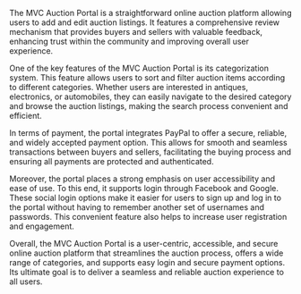 The MVC Auction Portal is a straightforward online auction platform allowing users to add and edit auction listings. It features a comprehensive review mechanism that provides buyers and sellers with valuable feedback, enhancing trust within the community and improving overall user experience.

One of the key features of the MVC Auction Portal is its categorization system. This feature allows users to sort and filter auction items according to different categories. Whether users are interested in antiques, electronics, or automobiles, they can easily navigate to the desired category and browse the auction listings, making the search process convenient and efficient.

In terms of payment, the portal integrates PayPal to offer a secure, reliable, and widely accepted payment option. This allows for smooth and seamless transactions between buyers and sellers, facilitating the buying process and ensuring all payments are protected and authenticated.

Moreover, the portal places a strong emphasis on user accessibility and ease of use. To this end, it supports login through Facebook and Google. These social login options make it easier for users to sign up and log in to the portal without having to remember another set of usernames and passwords. This convenient feature also helps to increase user registration and engagement.

Overall, the MVC Auction Portal is a user-centric, accessible, and secure online auction platform that streamlines the auction process, offers a wide range of categories, and supports easy login and secure payment options. Its ultimate goal is to deliver a seamless and reliable auction experience to all users.

